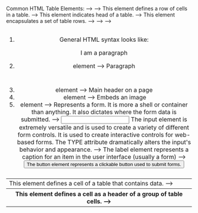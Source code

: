 Common HTML Table Elements: 
--> <table>
--> <td> This element defines a cell of a table that contains data. 
--> <tr> This element defines a row of cells in a table. 
--> <th> This element defines a cell as a header of a group of table cells. 
--> <thead> This element indicates head of a table. 
--> <tbody> This element encapsulates a set of table rows.
--> <tfoot>
--> <colgroup>
--> <caption>
	
1. General HTML syntax looks like: <p>I am a paragraph</p> 
2. <p></p> element --> Paragraph
3. <h1></h1> element --> Main header on a page
4. <img> element --> Embeds an image
5. <form> element --> Represents a form. It is more a shell or container than anything. It also dictates where the form data is submitted.
	--> <input> The input element is extremely versatile and is used to create a variety of different form controls. It is used to create interactive controls for web-based forms. The TYPE attribute dramatically alters the input's behavior and appearance. 
	--> <label> The label element represents a caption for an item in the user interface (usually a form)
	--> <button> The button element represents a clickable button used to submit forms. 